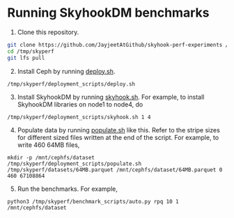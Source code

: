 # Running SkyhookDM benchmarks

1. Clone this repository.
```bash
git clone https://github.com/JayjeetAtGithub/skyhook-perf-experiments /tmp/skyperf
cd /tmp/skyperf
git lfs pull
```

2. Install Ceph by running [deploy.sh](./deployment_scripts/deploy.sh).
```bash
/tmp/skyperf/deployment_scripts/deploy.sh
```

3. Install SkyhookDM by running [skyhook.sh](./deployment_scripts/skyhook.sh). For example, to install SkyhookDM libraries on node1 to node4, do
```
/tmp/skyperf/deployment_scripts/skyhook.sh 1 4 
```

4. Populate data by running [populate.sh](./deployment_scripts/populate.sh) like this. Refer to the stripe sizes for different sized files written at the end of the script. For example, to write 460 64MB files,
```
mkdir -p /mnt/cephfs/dataset
/tmp/skyperf/deployment_scripts/populate.sh /tmp/skyperf/datasets/64MB.parquet /mnt/cephfs/dataset/64MB.parquet 0 460 67108864
```

5. Run the benchmarks. For example,
```
python3 /tmp/skyperf/benchmark_scripts/auto.py rpq 10 1 /mnt/cephfs/dataset
``` 
